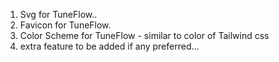 1. Svg for TuneFlow..
2. Favicon for TuneFlow.
3. Color Scheme for TuneFlow - similar to color of Tailwind css
4. extra feature to be added if any preferred...

